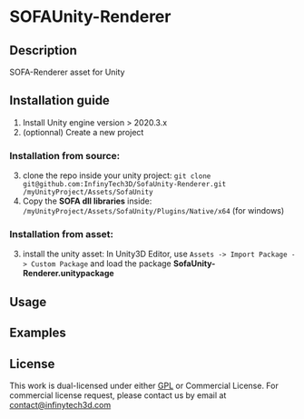 # SOFAUnity-Renderer

## Description
SOFA-Renderer asset for Unity

## Installation guide
1. Install Unity engine version > 2020.3.x
2. (optionnal) Create a new project

### Installation from source:
3. clone the repo inside your unity project: 
```git clone git@github.com:InfinyTech3D/SofaUnity-Renderer.git /myUnityProject/Assets/SofaUnity```
5. Copy the **SOFA dll libraries** inside: ```/myUnityProject/Assets/SofaUnity/Plugins/Native/x64```  (for windows)

### Installation from asset:
3. install the unity asset: In Unity3D Editor, use ```Assets -> Import Package -> Custom Package``` and load the package **SofaUnity-Renderer.unitypackage**


## Usage


## Examples


## License
This work is dual-licensed under either [GPL](https://github.com/InfinyTech3D/SofaUnity-Renderer/blob/main/LICENSE.md) or Commercial License. 
For commercial license request, please contact us by email at contact@infinytech3d.com


